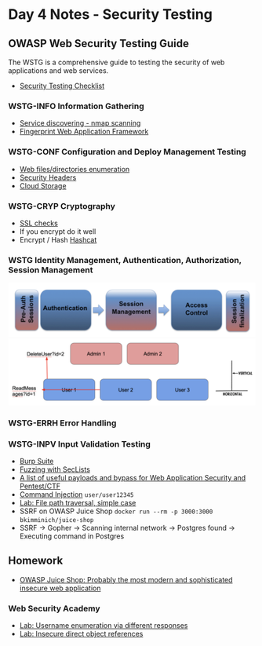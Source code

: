 # Day 4 Notes - Security Testing

## OWASP Web Security Testing Guide
The WSTG is a comprehensive guide to testing the security of web applications and web services.
- [Security Testing Checklist](https://github.com/OWASP/wstg/blob/master/checklist/Testing_Checklist.md)

### WSTG-INFO	Information Gathering
- [Service discovering - nmap scanning](https://nmap.org/)
- [Fingerprint Web Application Framework](https://www.wappalyzer.com)

### WSTG-CONF	Configuration and Deploy Management Testing
- [Web files/directories enumeration](https://github.com/maurosoria/dirsearch)
- [Security Headers](https://securityheaders.com)
- [Cloud Storage](https://github.com/nccgroup/ScoutSuite)

### WSTG-CRYP	Cryptography
- [SSL checks](https://www.ssllabs.com/ssltest/)
- If you encrypt do it well
- Encrypt / Hash [Hashcat](https://hashcat.net/hashcat/)

### WSTG Identity Management, Authentication, Authorization, Session Management
<img src="./images/ASA.png" width="600"/>
<img src="./images/BAC.png" width="600"/>

### WSTG-ERRH	Error Handling

### WSTG-INPV	Input Validation Testing
- [Burp Suite](https://portswigger.net/burp)
- [Fuzzing with SecLists](https://github.com/danielmiessler/SecLists)
- [A list of useful payloads and bypass for Web Application Security and Pentest/CTF](https://github.com/swisskyrepo/PayloadsAllTheThings)
- [Command Injection](http://pygoat.herokuapp.com/cmd) `user/user12345`
- [Lab: File path traversal, simple case](https://portswigger.net/web-security/file-path-traversal/lab-simple)
- SSRF on OWASP Juice Shop `docker run --rm -p 3000:3000 bkimminich/juice-shop`
- SSRF -> Gopher -> Scanning internal network -> Postgres found -> Executing command in Postgres

## Homework
- [OWASP Juice Shop: Probably the most modern and sophisticated insecure web application](https://github.com/juice-shop/juice-shop)
### Web Security Academy
- [Lab: Username enumeration via different responses](https://portswigger.net/web-security/authentication/password-based/lab-username-enumeration-via-different-responses)
- [Lab: Insecure direct object references](https://portswigger.net/web-security/access-control/lab-insecure-direct-object-references)
